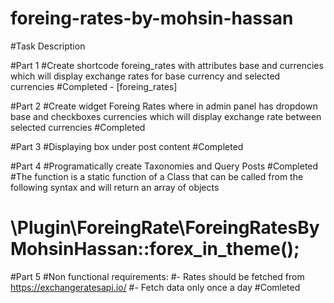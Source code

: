 # foreing-rates-by-mohsin-hassan

#Task Description

#Part 1 
#Create shortcode foreing_rates with attributes base and currencies which will display exchange rates for base currency and selected currencies
#Completed -  [foreing_rates]

#Part 2
#Create widget Foreing Rates where in admin panel has dropdown base and checkboxes currencies which will display exchange rate between selected currencies
#Completed 

#Part 3
#Displaying box under post content
#Completed

#Part 4
#Programatically create Taxonomies and Query Posts
#Completed
#The function is a static function of a Class that can be called from the following syntax and will return an array of objects
#    \Plugin\ForeingRate\ForeingRatesByMohsinHassan::forex_in_theme();


#Part 5
#Non functional requirements: 
#-	Rates should be fetched from https://exchangeratesapi.io/ 
#-	Fetch data only once a day
#Comleted
